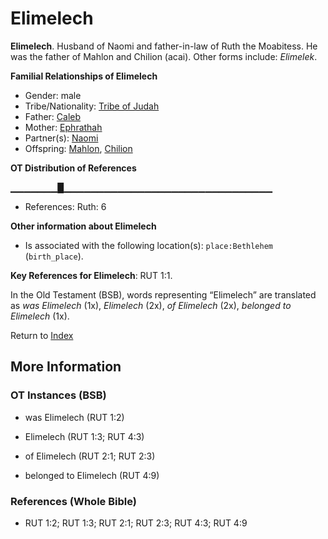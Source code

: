 # Elimelech
**Elimelech**. 
Husband of Naomi and father-in-law of Ruth the Moabitess. He was the father of Mahlon and Chilion (acai). 
Other forms include: 
*Elimelek*. 




**Familial Relationships of Elimelech**


* Gender: male
* Tribe/Nationality: [Tribe of Judah](../../../groups/md/acai/Judah.md)
* Father: [Caleb](Caleb.2.md)
* Mother: [Ephrathah](Ephrathah.md)
* Partner(s): [Naomi](Naomi.md)
* Offspring: [Mahlon](Mahlon.md), [Chilion](Chilion.md)


**OT Distribution of References**

▁▁▁▁▁▁▁█▁▁▁▁▁▁▁▁▁▁▁▁▁▁▁▁▁▁▁▁▁▁▁▁▁▁▁▁▁▁▁
* References: Ruth: 6





**Other information about Elimelech**


* Is associated with the following location(s): 
`place:Bethlehem` (`birth_place`). 


**Key References for Elimelech**: 
RUT 1:1. 


In the Old Testament (BSB), words representing “Elimelech” are translated as 
*was Elimelech* (1x), *Elimelech* (2x), *of Elimelech* (2x), *belonged to Elimelech* (1x). 




Return to [Index](00-Index.md)

## More Information

### OT Instances (BSB)

* was Elimelech (RUT 1:2)

* Elimelech (RUT 1:3; RUT 4:3)

* of Elimelech (RUT 2:1; RUT 2:3)

* belonged to Elimelech (RUT 4:9)



### References (Whole Bible)

* RUT 1:2; RUT 1:3; RUT 2:1; RUT 2:3; RUT 4:3; RUT 4:9



